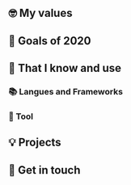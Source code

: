 
## 🤓 My values



## 🔭 Goals of 2020



## 🧠 That I know and use
### 📚 Langues and Frameworks


### 🔧 Tool


## 💡 Projects


## 🔗 Get in touch
